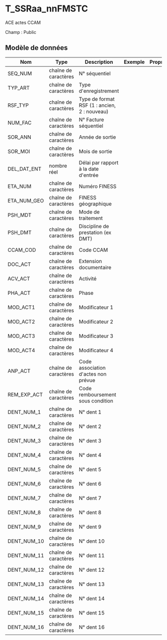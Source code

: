 # T_SSRaa_nnFMSTC

ACE actes CCAM

Champ : Public


## Modèle de données

|Nom|Type|Description|Exemple|Propriétés|
|-|-|-|-|-|
|SEQ_NUM|chaîne de caractères|N° séquentiel|||
|TYP_ART|chaîne de caractères|Type d'enregistrement|||
|RSF_TYP|chaîne de caractères|Type de format RSF (1 : ancien, 2 : nouveau)|||
|NUM_FAC|chaîne de caractères|N° Facture séquentiel|||
|SOR_ANN|chaîne de caractères|Année de sortie|||
|SOR_MOI|chaîne de caractères|Mois de sortie|||
|DEL_DAT_ENT|nombre réel|Délai par rapport à la date d'entrée|||
|ETA_NUM|chaîne de caractères|Numéro FINESS|||
|ETA_NUM_GEO|chaîne de caractères|FINESS géographique|||
|PSH_MDT|chaîne de caractères|Mode de traitement|||
|PSH_DMT|chaîne de caractères|Discipline de prestation (ex DMT)|||
|CCAM_COD|chaîne de caractères|Code CCAM|||
|DOC_ACT|chaîne de caractères|Extension documentaire|||
|ACV_ACT|chaîne de caractères|Activité|||
|PHA_ACT|chaîne de caractères|Phase|||
|MOD_ACT1|chaîne de caractères|Modificateur 1|||
|MOD_ACT2|chaîne de caractères|Modificateur 2|||
|MOD_ACT3|chaîne de caractères|Modificateur 3|||
|MOD_ACT4|chaîne de caractères|Modificateur 4|||
|ANP_ACT|chaîne de caractères|Code association d'actes non prévue|||
|REM_EXP_ACT|chaîne de caractères|Code remboursement sous condition|||
|DENT_NUM_1|chaîne de caractères|N° dent 1|||
|DENT_NUM_2|chaîne de caractères|N° dent 2|||
|DENT_NUM_3|chaîne de caractères|N° dent 3|||
|DENT_NUM_4|chaîne de caractères|N° dent 4|||
|DENT_NUM_5|chaîne de caractères|N° dent 5|||
|DENT_NUM_6|chaîne de caractères|N° dent 6|||
|DENT_NUM_7|chaîne de caractères|N° dent 7|||
|DENT_NUM_8|chaîne de caractères|N° dent 8|||
|DENT_NUM_9|chaîne de caractères|N° dent 9|||
|DENT_NUM_10|chaîne de caractères|N° dent 10|||
|DENT_NUM_11|chaîne de caractères|N° dent 11|||
|DENT_NUM_12|chaîne de caractères|N° dent 12|||
|DENT_NUM_13|chaîne de caractères|N° dent 13|||
|DENT_NUM_14|chaîne de caractères|N° dent 14|||
|DENT_NUM_15|chaîne de caractères|N° dent 15|||
|DENT_NUM_16|chaîne de caractères|N° dent 16|||
